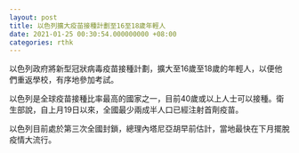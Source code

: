 ```yaml
---
layout: post
title: 以色列擴大疫苗接種計劃至16至18歲年輕人
date: 2021-01-25 00:30:54.000000000 +08:00
categories: rthk
---
```


以色列政府將新型冠狀病毒疫苗接種計劃，擴大至16歲至18歲的年輕人，以便他們重返學校，有序地參加考試。

以色列是全球疫苗接種比率最高的國家之一，目前40歲或以上人士可以接種。衛生部說，自上月19日以來，全國最少兩成半人口已經注射首劑疫苗。

以色列目前處於第三次全國封鎖，總理內塔尼亞胡早前估計，當地最快在下月擺脫疫情大流行。
